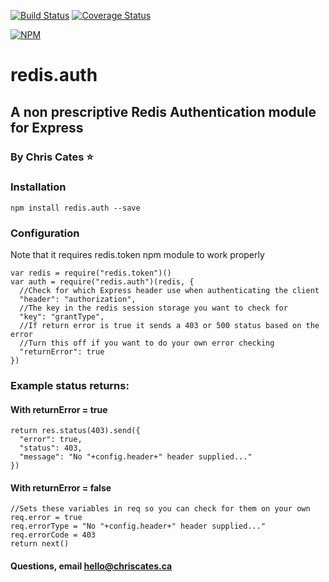 [![Build Status](https://travis-ci.org/ChrisCates/redis.auth.svg?branch=master)](https://travis-ci.org/ChrisCates/redis.auth)
[![Coverage Status](https://coveralls.io/repos/github/ChrisCates/redis.auth/badge.svg?branch=master)](https://coveralls.io/github/ChrisCates/redis.auth?branch=master)

[![NPM](https://nodei.co/npm/redis.auth.png)](https://nodei.co/npm/redis.auth/)

# redis.auth
## A non prescriptive Redis Authentication module for Express
### By Chris Cates :star:

### Installation

```
npm install redis.auth --save
```

### Configuration

Note that it requires redis.token npm module to work properly

```
var redis = require("redis.token")()
var auth = require("redis.auth")(redis, {
  //Check for which Express header use when authenticating the client
  "header": "authorization",
  //The key in the redis session storage you want to check for
  "key": "grantType",
  //If return error is true it sends a 403 or 500 status based on the error
  //Turn this off if you want to do your own error checking
  "returnError": true
})
```

### Example status returns:
#### With returnError = true

```
return res.status(403).send({
  "error": true,
  "status": 403,
  "message": "No "+config.header+" header supplied..."
})
```

#### With returnError = false

```
//Sets these variables in req so you can check for them on your own
req.error = true
req.errorType = "No "+config.header+" header supplied..."
req.errorCode = 403
return next()
```

#### Questions, email hello@chriscates.ca
